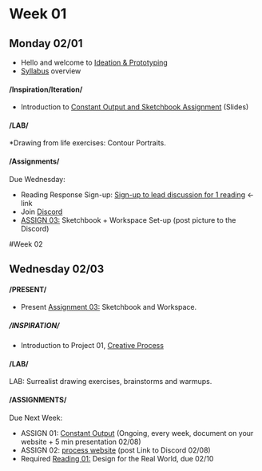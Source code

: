 # Week 01
## Monday 02/01

* Hello and welcome to [Ideation & Prototyping](https://docs.google.com/presentation/d/1xnn1HyF2itAXpZmDMafjtq32GuBJ7HIbYbOwk9zcxDU/edit?usp=sharing)
* [Syllabus](Important_Links.md) overview

#### /Inspiration/Iteration/

* Introduction to [Constant Output and Sketchbook Assignment](https://docs.google.com/presentation/d/18Vk7SYn7Nu-OIRZikSdY49G4PF63goR1PVQWlDCK0SY/edit?usp=sharing) (Slides) 

#### /LAB/ 

*Drawing from life exercises: Contour Portraits. 

#### /Assignments/ 

Due Wednesday: 
* Reading Response Sign-up: [Sign-up to lead discussion for 1 reading](https://docs.google.com/document/d/1fAg28gF4t-Y-D6fQUzeWo-ufKeVOrPIixJw9jL-jSA8/edit?usp=sharing) ← link
* Join [Discord](https://discord.gg/vjU8nXPVZK)
* [ASSIGN 03:](3_sketchbook_workspace.md) Sketchbook + Workspace Set-up (post picture to the Discord)


#Week 02
## Wednesday 02/03

#### /PRESENT/ 
* Present [Assignment 03:](3_sketchbook_workspace.md) Sketchbook and Workspace. 

##### /INSPIRATION/ 
* Introduction to Project 01, [Creative Process](project1_creative_process.md)

#### /LAB/  
LAB: Surrealist drawing exercises, brainstorms and warmups. 

#### /ASSIGNMENTS/

Due Next Week:

* ASSIGN 01: [Constant Output](1_constant_output.md) (Ongoing, every week, document on your website + 5 min presentation 02/08)
* ASSIGN 02: [process website](2_process_website.md) (post Link to Discord 02/08) 
* Required [Reading 01:](readings.md) Design for the Real World, due 02/10 



